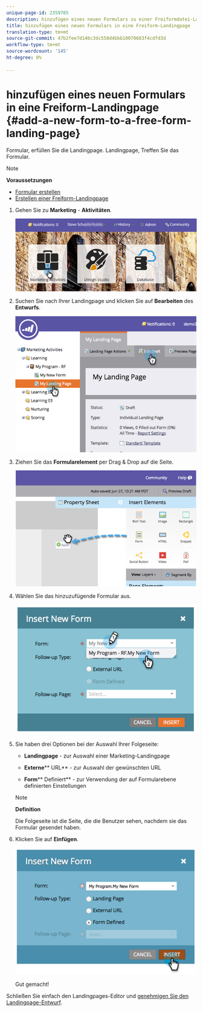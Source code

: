 ```yaml
---
unique-page-id: 2359705
description: hinzufügen eines neuen Formulars zu einer Freiformdatei-Landingpage - Marketing Docs - Produktdokumentation
title: hinzufügen eines neuen Formulars in eine Freiform-Landingpage
translation-type: tm+mt
source-git-commit: 47b2fee7d146c3dc558d4bbb10070683f4cdfd3d
workflow-type: tm+mt
source-wordcount: '145'
ht-degree: 0%

---
```



# hinzufügen eines neuen Formulars in eine Freiform-Landingpage {#add-a-new-form-to-a-free-form-landing-page}

Formular, erfüllen Sie die Landingpage. Landingpage, Treffen Sie das Formular.

>[!NOTE]
>
>**Voraussetzungen**
>
>* [Formular erstellen](../../../../product-docs/demand-generation/forms/creating-a-form/create-a-form.md)
>* [Erstellen einer Freiform-Landingpage](create-a-free-form-landing-page.md)

>



1. Gehen Sie zu **Marketing** - **Aktivitäten**.

   ![](assets/login-marketing-activities-1.png)

1. Suchen Sie nach Ihrer Landingpage und klicken Sie auf **Bearbeiten** des **Entwurfs**.

   ![](assets/image2014-9-16-14-3a44-3a15.png)

1. Ziehen Sie das **Formularelement** per Drag &amp; Drop auf die Seite.

   ![](assets/image2015-5-21-15-3a43-3a30.png)

1. Wählen Sie das hinzuzufügende Formular aus.

   ![](assets/image2014-9-16-14-3a44-3a30.png)

1. Sie haben drei Optionen bei der Auswahl Ihrer Folgeseite:

   * **Landingpage** - zur Auswahl einer Marketing-Landingpage
   * **Externe**** URL** - zur Auswahl der gewünschten URL

   * **Form**** Definiert** - zur Verwendung der auf Formularebene definierten Einstellungen
   >[!NOTE]
   >
   >**Definition**
   >
   >
   >Die Folgeseite ist die Seite, die die Benutzer sehen, nachdem sie das Formular gesendet haben.

1. Klicken Sie auf **Einfügen**.

   ![](assets/image2014-9-16-14-3a44-3a38.png)

   Gut gemacht!

Schließen Sie einfach den Landingpages-Editor und [genehmigen Sie den Landingpage-Entwurf](../../../../product-docs/demand-generation/landing-pages/understanding-landing-pages/approve-unapprove-or-delete-a-landing-page.md).

